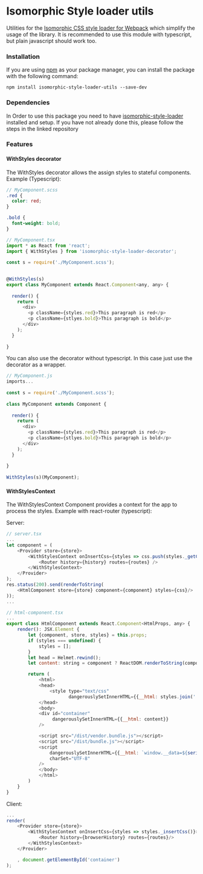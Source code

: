 # Isomorphic Style loader utils

Utilities for the 
[Isomorphic CSS style loader for Webpack](https://github.com/kriasoft/isomorphic-style-loader)
which simplify the usage of the library. It is recommended to use this module with typescript, but 
plain javascript should work too.

### Installation
If you are using [npm](https://www.npmjs.com/) as your package manager, you can install the package with the following 
command:
```
npm install isomorphic-style-loader-utils --save-dev
```

### Dependencies
In Order to use this package you need to have [isomorphic-style-loader](https://github.com/kriasoft/isomorphic-style-loader) installed and setup.
If you have not already done this, please follow the steps in the linked repository

### Features 

#### WithStyles decorator
The WithStyles decorator allows the assign styles to stateful components. Example (Typescript):

```scss
// MyComponent.scss
.red {
  color: red;
}

.bold {
  font-weight: bold;
}
```

```js
// MyComponent.tsx
import * as React from 'react';
import { WithStyles } from 'isomorphic-style-loader-decorator';
 
const s = require('./MyComponent.scss');
 

@WithStyles(s)
export class MyComponent extends React.Component<any, any> {
   
  render() {
    return (
      <div>
        <p className={styles.red}>This paragraph is red</p>
        <p className={stlyes.bold}>This paragraph is bold</p>
      </div>
    );
  }
   
}
```

You can also use the decorator without typescript. In this case just use the decorator as a wrapper.
```js
// MyComponent.js
imports...
 
const s = require('./MyComponent.scss');
 
class MyComponent extends Component {
   
  render() {
    return (
      <div>
        <p className={styles.red}>This paragraph is red</p>
        <p className={stlyes.bold}>This paragraph is bold</p>
      </div>
    );
  }
   
}
 
WithStyles(s)(MyComponent);
```

#### WithStylesContext
The WithStylesContext Component provides a context for the app to process the styles.
Example with react-router (typescript):

Server:

```js
// server.tsx
...
let component = (
    <Provider store={store}>
        <WithStylesContext onInsertCss={styles => css.push(styles._getCss())}>
            <Router history={history} routes={routes} />
        </WithStylesContext>
    </Provider>
);
res.status(200).send(renderToString(
    <HtmlComponent store={store} component={component} styles={css}/>
));
...
``` 
 
```js
// html-component.tsx
...
export class HtmlComponent extends React.Component<HtmlProps, any> {
    render(): JSX.Element {
        let {component, store, styles} = this.props;
        if (styles === undefined) {
            styles = [];
        }
        let head = Helmet.rewind();
        let content: string = component ? ReactDOM.renderToString(component) : '';

        return (
            <html>
            <head>
                <style type="text/css"
                       dangerouslySetInnerHTML={{__html: styles.join('  ')}}/>
            </head>
            <body>
            <div id="container"
                 dangerouslySetInnerHTML={{__html: content}}
            />

            <script src="/dist/vendor.bundle.js"></script>
            <script src="/dist/bundle.js"></script>
            <script
                dangerouslySetInnerHTML={{__html: `window.__data=${serialize(store.getState())};`}}
                charSet="UTF-8"
            />
            </body>
            </html>
        )
    }
}

```

Client:

```js
...
render(
    <Provider store={store}>
        <WithStylesContext onInsertCss={styles => styles._insertCss()}>
            <Router history={browserHistory} routes={routes}/>
        </WithStylesContext>
    </Provider>

    , document.getElementById('container')
);

```
